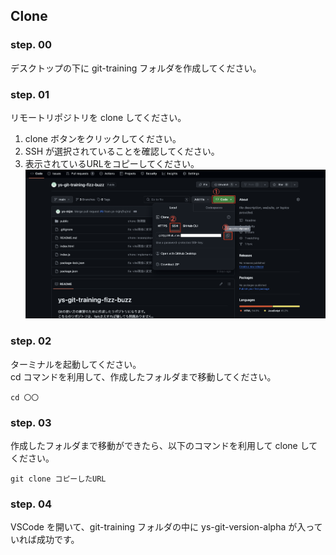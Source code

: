 <!-- TODO: fizz-buzzのままなので、画像を更新する -->
## Clone

### step. 00
デスクトップの下に git-training フォルダを作成してください。

### step. 01
リモートリポジトリを clone してください。

1. clone ボタンをクリックしてください。  
2. SSH が選択されていることを確認してください。  
3. 表示されているURLをコピーしてください。
![step01-clone](/public/images/clone/step01-clone.png)

### step. 02
ターミナルを起動してください。  
cd コマンドを利用して、作成したフォルダまで移動してください。

```
cd 〇〇
```

### step. 03
作成したフォルダまで移動ができたら、以下のコマンドを利用して clone してください。

```
git clone コピーしたURL
```

### step. 04
VSCode を開いて、git-training フォルダの中に ys-git-version-alpha が入っていれば成功です。
